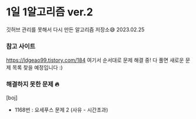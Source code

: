 # 1일 1알고리즘 ver.2
깃허브 관리를 못해서 다시 만든 알고리즘 저장소😅
2023.02.25

### 참고 사이트
https://ldgeao99.tistory.com/184
여기서 순서대로 문제 해결 중!
다 풀면 새로운 문제 목록 찾을 예정입니다 :)


### 해결하지 못한 문제 🔥
[boj]
- 1168번 : 요세푸스 문제 2 (사유 - 시간초과)